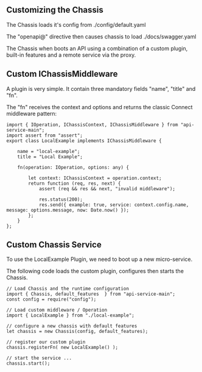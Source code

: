 Customizing the Chassis
----------------------

The Chassis loads it's config from ./config/default.yaml

The "openapi@" directive then causes chassis to load ./docs/swagger.yaml

The Chassis when boots an API using a combination of a custom plugin, built-in features and a remote service via the proxy.

Custom IChassisMiddleware
--------------------------

A plugin is very simple. It contain three mandatory fields "name", "title" and "fn".

The "fn" receives the context and options and returns the classic Connect middleware pattern:

```
import { IOperation, IChassisContext, IChassisMiddleware } from "api-service-main";
import assert from "assert";
export class LocalExample implements IChassisMiddleware {

    name = "local-example";
    title = "Local Example";

    fn(operation: IOperation, options: any) {

        let context: IChassisContext = operation.context;
        return function (req, res, next) {
            assert (req && res && next, "invalid middleware");

            res.status(200);
            res.send({ example: true, service: context.config.name, message: options.message, now: Date.now() });
        };
    }
};
```

Custom Chassis Service
----------------------

To use the LocalExample Plugin, we need to boot up a new micro-service.

The following code loads the custom plugin, configures then starts the Chassis.

```
// Load Chassis and the runtime configuration
import { Chassis, default_features  } from "api-service-main";
const config = require("config");

// Load custom middleware / Operation
import { LocalExample } from "./local-example";

// configure a new chassis with default features
let chassis = new Chassis(config, default_features);

// register our custom plugin
chassis.registerFn( new LocalExample() );

// start the service ...
chassis.start();
```



